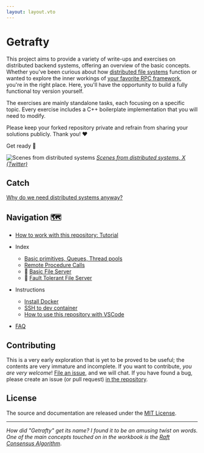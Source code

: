 ```yaml
---
layout: layout.vto
---
```


# Getrafty

This project aims to provide a variety of write-ups and exercises on distributed backend systems, offering an overview of the basic concepts. 
Whether you've been curious about how [distributed file systems](https://static.googleusercontent.com/media/research.google.com/en//archive/gfs-sosp2003.pdf) function or wanted to explore the inner workings of [your favorite RPC framework](https://en.wikipedia.org/wiki/Apache_Thrift), you're in the right place. 
Here, you'll have the opportunity to build a fully functional toy version yourself.

The exercises are mainly standalone tasks, each focusing on a specific topic. Every exercise includes a C++ boilerplate implementation that you will need to modify.

Please keep your forked repository private and refrain from sharing your solutions publicly. Thank you! ❤️

Get ready 🍿

![Scenes from distributed systems](/static/img/scenes-from-distributed-systems.webp)
*[Scenes from distributed systems, X (Twitter)](https://x.com/b0rk/status/1056560207562711041)*

## Catch

[Why do we need distributed systems anyway?](https://brooker.co.za/blog/2020/01/02/why-distributed.html)

## Navigation 🗺️

- [How to work with this repository: Tutorial](tutorial)
- Index
  - [Basic primitives, Queues, Thread pools](thread-pool)
  - [Remote Procedure Calls](rpc-io)
  - 🚧 [Basic File Server](basic-file-server)
  - 🚧 [Fault Tolerant File Server](#)

- Instructions
  - [Install Docker](etc/use-docker)
  - [SSH to dev container](etc/connect-over-ssh)
  - [How to use this repository with VSCode](etc/use-vscode)

- [FAQ](etc/faq)

## Contributing

This is a very early exploration that is yet to be proved to be useful; the contents are very immature and incomplete.  If you want to contribute, *you are very welcome*! [File an issue](https://github.com/getrafty-org/getrafty/issues/new), and we will chat.
If you have found a bug, please create an issue (or pull request) [in the repository](https://github.com/getrafty-org/getrafty).


## License

The source and documentation are released under the [MIT License](https://github.com/getrafty-org/getrafty/blob/main/LICENSE).

---
*How did "Getrafty" get its name? I found it to be an amusing twist on words. One of the main concepts touched on in the workbook is the [Raft Consensus Algorithm](https://raft.github.io/)*.
